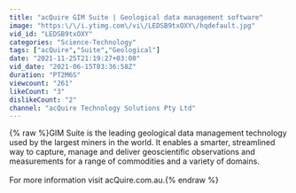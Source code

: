 ```yaml
---
title: "acQuire GIM Suite | Geological data management software"
image: "https:\/\/i.ytimg.com\/vi\/LEDSB9txOXY\/hqdefault.jpg"
vid_id: "LEDSB9txOXY"
categories: "Science-Technology"
tags: ["acQuire","Suite","Geological"]
date: "2021-11-25T21:19:27+03:00"
vid_date: "2021-06-15T03:36:58Z"
duration: "PT2M6S"
viewcount: "261"
likeCount: "3"
dislikeCount: "2"
channel: "acQuire Technology Solutions Pty Ltd"
---
```

{% raw %}GIM Suite is the leading geological data management technology used by the largest miners in the world. It enables a smarter, streamlined way to capture, manage and deliver geoscientific observations and measurements for a range of commodities and a variety of domains.<br /><br />For more information visit acQuire.com.au.{% endraw %}
